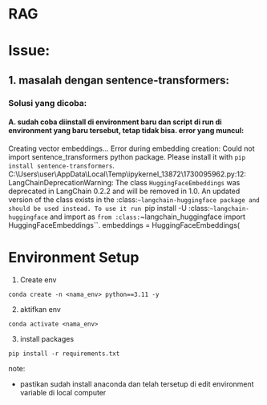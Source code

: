 # RAG

# Issue:
## 1. masalah dengan sentence-transformers:
### Solusi yang dicoba:
#### A. sudah coba diinstall di environment baru dan script di run di environment yang baru tersebut, tetap tidak bisa. error yang muncul:
  Creating vector embeddings...
Error during embedding creation: Could not import sentence_transformers python package. Please install it with `pip install sentence-transformers`.
C:\Users\user\AppData\Local\Temp\ipykernel_13872\1730095962.py:12: LangChainDeprecationWarning: The class `HuggingFaceEmbeddings` was deprecated in LangChain 0.2.2 and will be removed in 1.0. An updated version of the class exists in the :class:`~langchain-huggingface package and should be used instead. To use it run `pip install -U :class:`~langchain-huggingface` and import as `from :class:`~langchain_huggingface import HuggingFaceEmbeddings``.
  embeddings = HuggingFaceEmbeddings(

# Environment Setup
1. Create env
```
conda create -n <nama_env> python==3.11 -y
```
2. aktifkan env
```
conda activate <nama_env>
```
3. install packages
```
pip install -r requirements.txt
```
note:
- pastikan sudah install anaconda dan telah tersetup di edit environment variable di local computer

